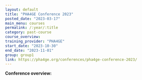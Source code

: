 ```yaml
---
layout: default
title: "PHA4GE Conference 2023"
posted_date: "2023-03-17"
main_menu: courses
permalink: /:year/:title
category: past-course
course_overview: 
training_provider: "PHA4GE"
start_date: "2023-10-30"
end_date: "2023-11-01"
group: group1
link: https://pha4ge.org/conferences/pha4ge-conference-2023/
---
```

  
<!-- ### SARS-CoV-2 NGS bioinformatics course 2021 -->

<p align="left"><b >Conference overview:</b></p>


